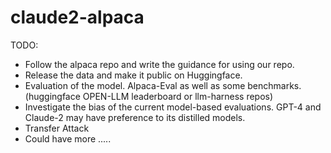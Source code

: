 # claude2-alpaca

TODO: 
- Follow the alpaca repo and write the guidance for using our repo.
- Release the data and make it public on Huggingface.
- Evaluation of the model. Alpaca-Eval as well as some benchmarks. (huggingface OPEN-LLM leaderboard or llm-harness repos)
- Investigate the bias of the current model-based evaluations. GPT-4 and Claude-2 may have preference to its distilled models.
- Transfer Attack
- Could have more .....
